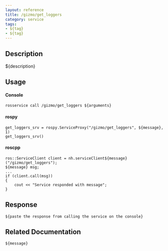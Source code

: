 ```yaml
---
layout: reference
title: /gizmo/get_loggers
category: service
tags: 
- ${tag} 
- ${tag}
---
```


## Description
${description}

## Usage
#### Console
```
rosservice call /gizmo/get_loggers ${arguments}
```

#### rospy
```
get_loggers_srv = rospy.ServiceProxy("/gizmo/get_loggers", ${message}, 1)
get_loggers_srv()
```

#### roscpp
```
ros::ServiceClient client = nh.serviceClient${message}("/gizmo/get_loggers");
${message} msg;
...
if (client.call(msg))
{
    cout << "Service responded with message";
}
```

## Response
```
${paste the response from calling the service on the console}
```

## Related Documentation
``${message}``  